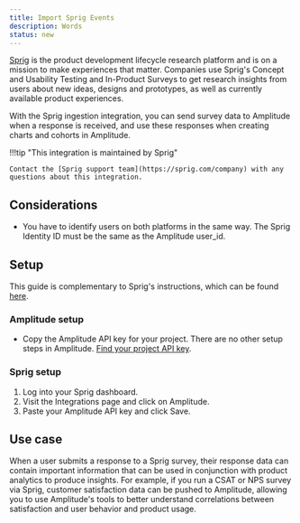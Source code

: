 ```yaml
---
title: Import Sprig Events
description: Words
status: new
---
```


[Sprig](https://sprig.com/) is the product development lifecycle research platform and is on a mission to make experiences that matter. Companies use Sprig's Concept and Usability Testing and In-Product Surveys to get research insights from users about new ideas, designs and prototypes, as well as currently available product experiences.

With the Sprig ingestion integration, you can send survey data to Amplitude when a response is received, and use these responses when creating charts and cohorts in Amplitude.

!!!tip "This integration is maintained by Sprig"

    Contact the [Sprig support team](https://sprig.com/company) with any questions about this integration.

## Considerations

- You have to identify users on both platforms in the same way. The Sprig Identity ID must be the same as the Amplitude user_id.

## Setup

This guide is complementary to Sprig's instructions, which can be found [here](https://docs.sprig.com/docs/amplitude).

### Amplitude setup

- Copy the Amplitude API key for your project. There are no other setup steps in Amplitude. [Find your project API key](../analytics/find-api-credentials).

### Sprig setup

1. Log into your Sprig dashboard.
2. Visit the Integrations page and click on Amplitude.
3. Paste your Amplitude API key and click Save.

## Use case

When a user submits a response to a Sprig survey, their response data can contain important information that can be used in conjunction with product analytics to produce insights. For example, if you run a CSAT or NPS survey via Sprig, customer satisfaction data can be pushed to Amplitude, allowing you to use Amplitude's tools to better understand correlations between satisfaction and user behavior and product usage.